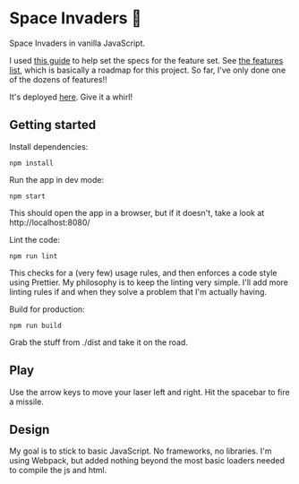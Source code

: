 # Space Invaders 👾

Space Invaders in vanilla JavaScript.

I used [this guide](http://www.classicgaming.cc/classics/space-invaders/play-guide) to help set the specs for the feature set. See [the features list](./features.md), which is basically a roadmap for this project. So far, I've only done one of the dozens of features!!

It's deployed [here](https://space-invaderz.netlify.com/). Give it a whirl!

## Getting started

Install dependencies:
```
npm install
```

Run the app in dev mode:
```
npm start
```
This should open the app in a browser, but if it doesn't, take a look at http://localhost:8080/

Lint the code:
```
npm run lint
```
This checks for a (very few) usage rules, and then enforces a code style using Prettier. My philosophy is to keep the linting very simple. I'll add more linting rules if and when they solve a problem that I'm actually having. 


Build for production:
```
npm run build
```
Grab the stuff from ./dist and take it on the road.

## Play
Use the arrow keys to move your laser left and right. Hit the spacebar to fire a missile.

## Design

My goal is to stick to basic JavaScript. No frameworks, no libraries. I'm using Webpack, but added nothing beyond the most basic loaders needed to compile the js and html.